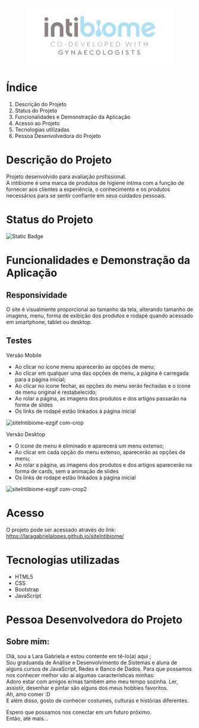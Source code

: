 <h1 align="center">
  <img src="imagesDesktop/Header 970x60025@2x.png">
</h1>

# Índice
1. Descrição do Projeto
2. Status do Projeto
3. Funcionalidades e Demonstração da Aplicação
4. Acesso ao Projeto
5. Tecnologias utilizadas
6. Pessoa Desenvolvedora do Projeto

# Descrição do Projeto
Projeto desenvolvido para avaliação profissional.<br>
A intibiome é uma marca de produtos de higiene íntima com a função de fornecer aos clientes a experiência, 
o conhecimento e os produtos necessários para se sentir confiante em seus cuidados pessoais.

# Status do Projeto
<img alt="Static Badge" width="160px" height="40px" src="https://img.shields.io/badge/status%20-%20conclu%C3%ADdo%20-%20green">

# Funcionalidades e Demonstração da Aplicação
## Responsividade
O site é visualmente proporcional ao tamanho da tela, alterando tamanho de imagens, menu, forma de exibição dos produtos e rodapé quando acessado em smartphone, tablet ou desktop.<br>

## Testes
<p>Versão Mobile</p>
<ul>
  <li>Ao clicar no ícone menu aparecerão as opções de menu;</li>
  <li>Ao clicar em qualquer uma das opções de menu, a página é carregada para a página inicial;</li>
  <li>Ao clicar no ícone fechar, as opções do menu serão fechadas e o ícone de menu original é restabelecido;</li>
  <li>Ao rolar a página, as imagens dos produtos e dos artigos passarão na forma de slides</li>
  <li>Os links de rodapé estão linkados à página inicial</li>
</ul>

![siteIntibiome-ezgif com-crop](https://github.com/LaraGabrielaLopes/siteItibiome/assets/124732741/4db1b1f1-f616-4d64-a1c4-83b3be213885)

<p>Versão Desktop</p>
<ul>
  <li>O ícone de menu é eliminado e aparecerá um menu extenso;</li>
  <li>Ao clicar em cada opção do menu extenso, aparecerão as opções de menu;</li>
  <li>Ao rolar a página, as imagens dos produtos e dos artigos aparecerão na forma de cards, sem a animação de slides</li>
  <li>Os links de rodapé estão linkados à página inicial</li>
</ul>

![siteIntibiome-ezgif com-crop2](https://github.com/LaraGabrielaLopes/siteItibiome/assets/124732741/965c56ab-aecd-470c-af96-bf1ff3439acd)

# Acesso 
O projeto pode ser acessado através do link: https://laragabrielalopes.github.io/siteIntibiome/

# Tecnologias utilizadas

<ul>
  <li>HTML5</li>
  <li>CSS</li>
  <li>Bootstrap</li>
  <li>JavaScript</li>
</ul>

# Pessoa Desenvolvedora do Projeto

## Sobre mim:

Olá, sou a Lara Gabriela e estou contente em tê-lo(a) aqui ;<br>
Sou graduanda de Análise e Desenvolvimento de Sistemas e aluna de alguns cursos de JavaScript, Redes e Banco de Dados.
Para que possamos nos conhecer melhor vão aí algumas características minhas:<br>
Adoro estar com amigos e/mas também amo meu tempo sozinha. Ler, assistir, desenhar e pintar são alguns dos meus hobbies favoritos.<br>
Ah, amo comer :D<br>
E além disso, gosto de conhecer costumes, culturas e histórias diferentes.<br>

Espero que possamos nos conectar em um futuro próximo.<br>
Então, até mais...















